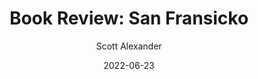 ---
layout: podcast
title: "Book Review: San Fransicko"
author: Scott Alexander
description: https://astralcodexten.substack.com/p/book-review-san-fransicko
date: 2022-06-23
length: 33159470
duration: 8290
guid: book-review-san-fransicko
---